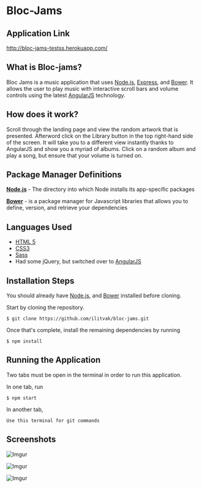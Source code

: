 Bloc-Jams
=================

Application Link 
----------------
http://bloc-jams-testss.herokuapp.com/

What is Bloc-jams? 
------------------
Bloc Jams is a music application that uses [Node.js](https://www.npmjs.com/), [Express](http://expressjs.com/), and [Bower](http://bower.io/). It allows the user to play music with interactive scroll bars and volume controls using the latest [AngularJS](https://angularjs.org/) technology.

How does it work?
-----------------
Scroll through the landing page and view the random artwork that is presented. Afterword click on the Library button in the top right-hand side of the screen. It will take you to a different view instantly thanks to AngularJS and show you a myriad of albums. Click on a random album and play a song, but ensure that your volume is turned on. 

Package Manager Definitions
------------------------------------------

**[Node.js](https://www.npmjs.com/)** - The directory into which Node installs its app-specific packages

**[Bower](http://bower.io/)** - is a package manager for Javascript libraries that allows you to define, version, and retrieve your dependencies


Languages Used
---------------
- [HTML 5](https://developer.mozilla.org/en-US/docs/Web/Guide/HTML/HTML5)
- [CSS3](https://developer.mozilla.org/en-US/docs/Web/CSS/CSS3)
- [Sass](http://sass-lang.com/)
- Had some jQuery, but switched over to [AngularJS](https://angularjs.org/)




Installation Steps
-------------------

You should already have [Node.js](https://www.npmjs.com/), and [Bower](http://bower.io/) installed before cloning. 

Start by cloning the repository.

`$ git clone https://github.com/ilitvak/bloc-jams.git`

Once that's complete, install the remaining dependencies by running

`$ npm install`

Running the Application
------------
Two tabs must be open in the terminal in order to run this application.

In one tab, run


`$ npm start`

In another tab, 

`Use this terminal for git commands`


Screenshots
-----------

![Imgur](http://i.imgur.com/zPmhH9y.png)

![Imgur](http://i.imgur.com/PQFWgsi.png)

![Imgur](http://i.imgur.com/x5uZoTR.png)




